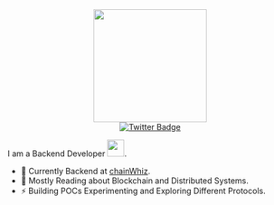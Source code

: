 <div id="header" align="center">
  <img src="https://media.giphy.com/media/RbDKaczqWovIugyJmW/giphy.gif" width="200"/>
  <div id="badges">
  <a href="https://twitter.com/gautamsubedi8">
    <img src="https://img.shields.io/badge/Twitter-blue?style=for-the-badge&logo=twitter&logoColor=white" alt="Twitter Badge"/>
  </a>
</div>
<!-- <img src="https://komarev.com/ghpvc/?username=gautam2002&style=flat-square&color=blue" alt=""/> -->
</div>

 I am a Backend Developer <img src="https://media.giphy.com/media/WUlplcMpOCEmTGBtBW/giphy.gif" width="30">.
- :telescope: Currently Backend at [chainWhiz](https://github.com/ChainWhiZ/).
- :seedling: Mostly Reading about Blockchain and Distributed Systems.
- :zap: Building POCs Experimenting and Exploring Different Protocols.



<!--   
[![GitHub Streak](https://github-readme-streak-stats.herokuapp.com?user=gautam2002&theme=cobalt&date_format=M%20j%5B%2C%20Y%5D)](https://git.io/streak-stats) -->

<!--   [![Top Langs](https://github-readme-stats.vercel.app/api/top-langs/?username=gautam2002&langs_count=8&layout=compact&theme=cobalt)](https://github.com/gautam2002/github-readme-stats) -->

<!-- ![Gautam GitHub stats](https://github-readme-stats.vercel.app/api?username=gautam2002&count_private=true&theme=cobalt) -->



  
   
 
 
  


<!---
gautam2002/gautam2002 is a ✨ special ✨ repository because its `README.md` (this file) appears on your GitHub profile.
You can click the Preview link to take a look at your changes.
--->
